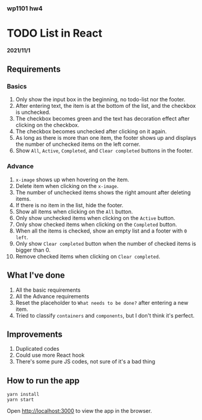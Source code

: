 ### wp1101 hw4
# TODO List in React
####  2021/11/1

## Requirements
### Basics
1. Only show the input box in the beginning, no todo-list nor the footer.
2. After entering text, the item is at the bottom of the list, and the checkbox is unchecked.
3. The checkbox becomes green and the text has decoration effect after clicking on the checkbox. 
4. The checkbox becomes unchecked after clicking on it again.
5. As long as there is more than one item, the footer shows up and displays the number of unchecked items on the left corner.
6. Show `All`, `Active`, `Completed`, and `Clear completed` buttons in the footer.

### Advance
1. `x-image` shows up when hovering on the item.
2. Delete item when clicking on the `x-image`.
3. The number of unchecked items shows the right amount after deleting items.
4. If there is no item in the list, hide the footer.
5. Show all items when clicking on the `All` button.
6. Only show unchecked items when clicking on the `Active` button.
7. Only show checked items when clicking on the `Completed` button.
8. When all the items is checked, show an empty list and a footer with `0 left`.
9. Only show `Clear completed` button when the number of checked items is bigger than 0.
10. Remove checked items when clicking on `Clear completed`.

## What I've done
1. All the basic requirements
2. All the Advance requirements
3. Reset the placeholder to `What needs to be done?` after entering a new item. 
4. Tried to classify `containers` and `components`, but I don't think it's perfect.

## Improvements
1. Duplicated codes
2. Could use more React hook
3. There's some pure JS codes, not sure of it's a bad thing


## How to run the app
`yarn install`  
`yarn start`

Open [http://localhost:3000](http://localhost:3000) to view the app in the browser.